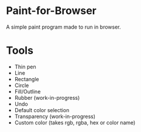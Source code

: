 # Paint-for-Browser
A simple paint program made to run in browser.

# Tools
- Thin pen
- Line
- Rectangle
- Circle
- Fill/Outline
- Rubber (work-in-progress)
- Undo
- Default color selection
- Transparency (work-in-progress)
- Custom color (takes rgb, rgba, hex or color name)
